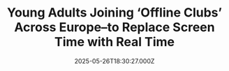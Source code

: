 ---
title: "Young Adults Joining ‘Offline Clubs’ Across Europe–to Replace Screen Time with Real Time"
date: 2025-05-26T18:30:27.000Z
category: Human Kindness
externalLink: "https://www.goodnewsnetwork.org/offline-clubs-quickly-spreading-across-europe-looking-to-replace-screen-time-with-real-time/"
image: ""
excerpt: "Not everyone pines for the days without cell phones, but what about social media? Would you erase social media from the history books if you could? If you said yes, you share the feelings of a staggering 46% of teenage respondents to a recent survey from the British Standards Institution (BSI), which also found that […] The post Young Adults…"
---